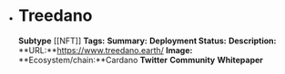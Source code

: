 - # Treedano
  **Subtype** [[NFT]]
  **Tags:** 
  **Summary:**
  **Deployment Status:**
  **Description:**
  **URL:**https://www.treedano.earth/
  **Image:**
  **Ecosystem/chain:**Cardano
  **Twitter**
  **Community**
  **Whitepaper**